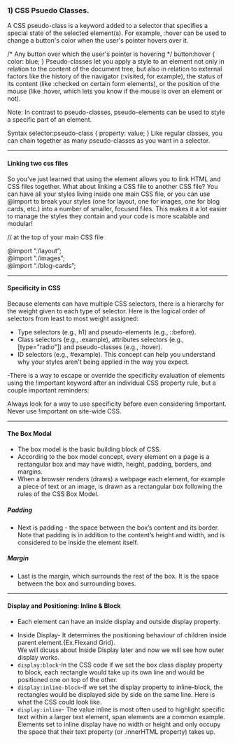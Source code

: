### 1) CSS Psuedo Classes.
A CSS pseudo-class is a keyword added to a selector that specifies a special state of the selected element(s). For example, :hover can be used to change a button's color when the user's pointer hovers over it.

/* Any button over which the user's pointer is hovering */
button:hover {
  color: blue;
}
Pseudo-classes let you apply a style to an element not only in relation to the content of the document tree, but also in relation to external factors like the history of the navigator (:visited, for example), the status of its content (like :checked on certain form elements), or the position of the mouse (like :hover, which lets you know if the mouse is over an element or not).

Note: In contrast to pseudo-classes, pseudo-elements can be used to style a specific part of an element.

Syntax
selector:pseudo-class {
  property: value;
}
Like regular classes, you can chain together as many pseudo-classes as you want in a selector.

------------------------------------------------------------------------------------------------------
#### Linking two css files
So you’ve just learned that using the <link> element allows you to link HTML and CSS files together. What about linking a CSS file to another CSS file? You can have all your styles living inside one main CSS file, or you can use @import to break your styles (one for layout, one for images, one for blog cards, etc.) into a number of smaller, focused files. This makes it a lot easier to manage the styles they contain and your code is more scalable and modular!

// at the top of your main CSS file

@import “./layout”;  
@import “./images”;  
@import “./blog-cards”;

-----------------------------------------------------------------------------------

#### Specificity in CSS

Because elements can have multiple CSS selectors, there is a hierarchy for the weight given to each type of selector. Here is the logical order of selectors from least to most weight assigned:  

- Type selectors (e.g., h1) and pseudo-elements (e.g., ::before).  
- Class selectors (e.g., .example), attributes selectors (e.g., [type="radio"]) and pseudo-classes (e.g., :hover).  
- ID selectors (e.g., #example). 
This concept can help you understand why your styles aren't being applied in the way you expect.  

-There is a way to escape or override the specificity evaluation of elements using the !important keyword after an individual CSS property rule, but a couple important reminders:

Always look for a way to use specificity before even considering !important. Never use !important on site-wide CSS.

-------------------------------------------------------------------------------

#### The Box Modal  
- The box model is the basic building block of CSS.  
- According to the box model concept, every element on a page is a rectangular box and may have width, height, padding, borders, and margins.  
- When a browser renders (draws) a webpage each element, for example a piece of text or an image, is drawn as a rectangular box following the rules of the CSS Box Model.  

##### Padding  
* Next is padding - the space between the box’s content and its border. Note that padding is in addition to the content’s height and width, and is considered to be inside the element itself.

##### Margin  
* Last is the margin, which surrounds the rest of the box. It is the space between the box and surrounding boxes.  

-----------------------------------------------------------------------------------

#### Display and Positioning: Inline & Block  
* Each element can have an inside display and outside display property.  
- Inside Display- It determines the positioning behaviour of children inside parent element.{Ex.Flexand Grid}.  
We will dicuss about Inside Display later and now we will see how outer display works.  
- `display:block`-In the CSS code if we set the box class display property to block, each rectangle would take up its own line and would be positioned one on top of the other.  
- `display:inline-block`-if we set the display property to inline-block, the rectangles would be displayed side by side on the same line. Here is what the CSS could look like.
- `display:inline`- The value inline is most often used to highlight specific text within a larger text element, span elements are a common example. Elements set to inline display have no width or height and only occupy the space that their text property (or .innerHTML property) takes up.
